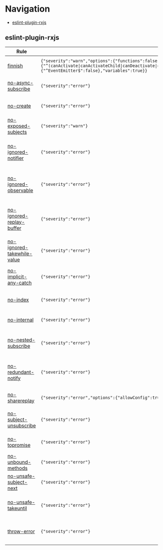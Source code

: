 # Navigation

-   [eslint-plugin-rxjs](#eslint-plugin-rxjs)

## eslint-plugin-rxjs

| Rule                                                                                                                           | Extension \*.ts                                                                                                                                                                                                                                                                    | Extension \*.html                                                                                                                                                                                                                                                                  | Extension \*.spec.ts                                                                                                                                                                                                                                                               | fixable | hasSuggestions | type       | description                                                                                         | recommended | suggestion |
| ------------------------------------------------------------------------------------------------------------------------------ | ---------------------------------------------------------------------------------------------------------------------------------------------------------------------------------------------------------------------------------------------------------------------------------- | ---------------------------------------------------------------------------------------------------------------------------------------------------------------------------------------------------------------------------------------------------------------------------------- | ---------------------------------------------------------------------------------------------------------------------------------------------------------------------------------------------------------------------------------------------------------------------------------- | ------- | -------------- | ---------- | --------------------------------------------------------------------------------------------------- | ----------- | ---------- |
| [finnish](https://github.com/cartant/eslint-plugin-rxjs/tree/main/docs/rules/finnish.md)                                       | `{"severity":"warn","options":{"functions":false,"methods":false,"names":{"^(canActivate\|canActivateChild\|canDeactivate\|canLoad\|intercept\|resolve\|validate)$":false},"parameters":true,"properties":true,"strict":false,"types":{"^EventEmitter$":false},"variables":true}}` | `{"severity":"warn","options":{"functions":false,"methods":false,"names":{"^(canActivate\|canActivateChild\|canDeactivate\|canLoad\|intercept\|resolve\|validate)$":false},"parameters":true,"properties":true,"strict":false,"types":{"^EventEmitter$":false},"variables":true}}` | `{"severity":"warn","options":{"functions":false,"methods":false,"names":{"^(canActivate\|canActivateChild\|canDeactivate\|canLoad\|intercept\|resolve\|validate)$":false},"parameters":true,"properties":true,"strict":false,"types":{"^EventEmitter$":false},"variables":true}}` |         | false          | problem    | Enforces the use of Finnish notation.                                                               | false       |            |
| [no-async-subscribe](https://github.com/cartant/eslint-plugin-rxjs/tree/main/docs/rules/no-async-subscribe.md)                 | `{"severity":"error"}`                                                                                                                                                                                                                                                             | `{"severity":"error"}`                                                                                                                                                                                                                                                             | `{"severity":"error"}`                                                                                                                                                                                                                                                             |         | false          | problem    | Forbids passing `async` functions to `subscribe`.                                                   | error       |            |
| [no-create](https://github.com/cartant/eslint-plugin-rxjs/tree/main/docs/rules/no-create.md)                                   | `{"severity":"error"}`                                                                                                                                                                                                                                                             | `{"severity":"error"}`                                                                                                                                                                                                                                                             | `{"severity":"error"}`                                                                                                                                                                                                                                                             |         | false          | problem    | Forbids the calling of `Observable.create`.                                                         | error       |            |
| [no-exposed-subjects](https://github.com/cartant/eslint-plugin-rxjs/tree/main/docs/rules/no-exposed-subjects.md)               | `{"severity":"warn"}`                                                                                                                                                                                                                                                              | `{"severity":"warn"}`                                                                                                                                                                                                                                                              | `{"severity":"warn"}`                                                                                                                                                                                                                                                              |         | false          | problem    | Forbids exposed (i.e. non-private) subjects.                                                        | false       |            |
| [no-ignored-notifier](https://github.com/cartant/eslint-plugin-rxjs/tree/main/docs/rules/no-ignored-notifier.md)               | `{"severity":"error"}`                                                                                                                                                                                                                                                             | `{"severity":"error"}`                                                                                                                                                                                                                                                             | `{"severity":"error"}`                                                                                                                                                                                                                                                             |         | false          | problem    | Forbids observables not composed from the `repeatWhen` or `retryWhen` notifier.                     | error       |            |
| [no-ignored-observable](https://github.com/cartant/eslint-plugin-rxjs/tree/main/docs/rules/no-ignored-observable.md)           | `{"severity":"error"}`                                                                                                                                                                                                                                                             | `{"severity":"error"}`                                                                                                                                                                                                                                                             | `{"severity":"error"}`                                                                                                                                                                                                                                                             |         | false          | problem    | Forbids the ignoring of observables returned by functions.                                          | false       |            |
| [no-ignored-replay-buffer](https://github.com/cartant/eslint-plugin-rxjs/tree/main/docs/rules/no-ignored-replay-buffer.md)     | `{"severity":"error"}`                                                                                                                                                                                                                                                             | `{"severity":"error"}`                                                                                                                                                                                                                                                             | `{"severity":"error"}`                                                                                                                                                                                                                                                             |         | false          | problem    | Forbids using `ReplaySubject`, `publishReplay` or `shareReplay` without specifying the buffer size. | error       |            |
| [no-ignored-takewhile-value](https://github.com/cartant/eslint-plugin-rxjs/tree/main/docs/rules/no-ignored-takewhile-value.md) | `{"severity":"error"}`                                                                                                                                                                                                                                                             | `{"severity":"error"}`                                                                                                                                                                                                                                                             | `{"severity":"error"}`                                                                                                                                                                                                                                                             |         | false          | problem    | Forbids ignoring the value within `takeWhile`.                                                      | error       |            |
| [no-implicit-any-catch](https://github.com/cartant/eslint-plugin-rxjs/tree/main/docs/rules/no-implicit-any-catch.md)           | `{"severity":"error"}`                                                                                                                                                                                                                                                             | `{"severity":"error"}`                                                                                                                                                                                                                                                             | `{"severity":"error"}`                                                                                                                                                                                                                                                             | code    | true           | suggestion | Forbids implicit `any` error parameters in `catchError` operators.                                  | error       | true       |
| [no-index](https://github.com/cartant/eslint-plugin-rxjs/tree/main/docs/rules/no-index.md)                                     | `{"severity":"error"}`                                                                                                                                                                                                                                                             | `{"severity":"error"}`                                                                                                                                                                                                                                                             | `{"severity":"error"}`                                                                                                                                                                                                                                                             |         | false          | problem    | Forbids the importation from index modules.                                                         | error       |            |
| [no-internal](https://github.com/cartant/eslint-plugin-rxjs/tree/main/docs/rules/no-internal.md)                               | `{"severity":"error"}`                                                                                                                                                                                                                                                             | `{"severity":"error"}`                                                                                                                                                                                                                                                             | `{"severity":"error"}`                                                                                                                                                                                                                                                             | code    | true           | problem    | Forbids the importation of internals.                                                               | error       |            |
| [no-nested-subscribe](https://github.com/cartant/eslint-plugin-rxjs/tree/main/docs/rules/no-nested-subscribe.md)               | `{"severity":"error"}`                                                                                                                                                                                                                                                             | `{"severity":"error"}`                                                                                                                                                                                                                                                             | `{"severity":"error"}`                                                                                                                                                                                                                                                             |         | false          | problem    | Forbids the calling of `subscribe` within a `subscribe` callback.                                   | error       |            |
| [no-redundant-notify](https://github.com/cartant/eslint-plugin-rxjs/tree/main/docs/rules/no-redundant-notify.md)               | `{"severity":"error"}`                                                                                                                                                                                                                                                             | `{"severity":"error"}`                                                                                                                                                                                                                                                             | `{"severity":"error"}`                                                                                                                                                                                                                                                             |         | false          | problem    | Forbids redundant notifications from completed or errored observables.                              | error       |            |
| [no-sharereplay](https://github.com/cartant/eslint-plugin-rxjs/tree/main/docs/rules/no-sharereplay.md)                         | `{"severity":"error","options":{"allowConfig":true}}`                                                                                                                                                                                                                              | `{"severity":"error","options":{"allowConfig":true}}`                                                                                                                                                                                                                              | `{"severity":"error","options":{"allowConfig":true}}`                                                                                                                                                                                                                              |         | false          | problem    | Forbids using the `shareReplay` operator.                                                           | error       |            |
| [no-subject-unsubscribe](https://github.com/cartant/eslint-plugin-rxjs/tree/main/docs/rules/no-subject-unsubscribe.md)         | `{"severity":"error"}`                                                                                                                                                                                                                                                             | `{"severity":"error"}`                                                                                                                                                                                                                                                             | `{"severity":"error"}`                                                                                                                                                                                                                                                             |         | false          | problem    | Forbids calling the `unsubscribe` method of a subject instance.                                     | error       |            |
| [no-topromise](https://github.com/cartant/eslint-plugin-rxjs/tree/main/docs/rules/no-topromise.md)                             | `{"severity":"error"}`                                                                                                                                                                                                                                                             | `{"severity":"error"}`                                                                                                                                                                                                                                                             | `{"severity":"error"}`                                                                                                                                                                                                                                                             |         | false          | problem    | Forbids the use of the `toPromise` method.                                                          | false       |            |
| [no-unbound-methods](https://github.com/cartant/eslint-plugin-rxjs/tree/main/docs/rules/no-unbound-methods.md)                 | `{"severity":"error"}`                                                                                                                                                                                                                                                             | `{"severity":"error"}`                                                                                                                                                                                                                                                             | `{"severity":"error"}`                                                                                                                                                                                                                                                             |         | false          | problem    | Forbids the passing of unbound methods.                                                             | error       |            |
| [no-unsafe-subject-next](https://github.com/cartant/eslint-plugin-rxjs/tree/main/docs/rules/no-unsafe-subject-next.md)         | `{"severity":"error"}`                                                                                                                                                                                                                                                             | `{"severity":"error"}`                                                                                                                                                                                                                                                             | `{"severity":"error"}`                                                                                                                                                                                                                                                             |         | false          | problem    | Forbids unsafe optional `next` calls.                                                               | error       |            |
| [no-unsafe-takeuntil](https://github.com/cartant/eslint-plugin-rxjs/tree/main/docs/rules/no-unsafe-takeuntil.md)               | `{"severity":"error"}`                                                                                                                                                                                                                                                             | `{"severity":"error"}`                                                                                                                                                                                                                                                             | `{"severity":"error"}`                                                                                                                                                                                                                                                             |         | false          | problem    | Forbids the application of operators after `takeUntil`.                                             | error       |            |
| [throw-error](https://github.com/cartant/eslint-plugin-rxjs/tree/main/docs/rules/throw-error.md)                               | `{"severity":"error"}`                                                                                                                                                                                                                                                             | `{"severity":"error"}`                                                                                                                                                                                                                                                             | `{"severity":"error"}`                                                                                                                                                                                                                                                             |         | false          | problem    | Enforces the passing of `Error` values to error notifications.                                      | false       |            |
